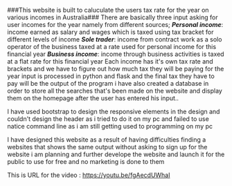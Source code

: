 ###This website is built to caluculate the users tax rate for the year on various incomes in Australia###
There are  basically three input asking for user incomes for the year namely from different sources;
***Personal income***: income earned as salary and wages which is taxed using tax bracket for different levels of income
***Sole trader***: income from contract work as a solo operator of the business taxed at a rate used for personal income for this financial year
***Business income***: income through business activities is taxed at a flat rate for this financial year
Each income has it's own tax rate and brackets and we have to figure  out how much tax they will be paying for the year
input is processed in python and flask and the final tax they have to pay will be the output of the program
i have also created a database in order to store all the searches that's been made on the website and display them on the homepage after the user
has entered his input..

I have used bootstrap to design the responsive elements in the design  and couldn't design the header as i tried to do it on my pc and failed to use natice command line
as i am still getting used to programming on my pc

I have designed this website as a result of having difficulties finding a websites
that shows the same output without asking to sign up for the website
i am planning and further develope the website and launch it for the public to use for free and no marketing is done to them


This is URL for the video :  https://youtu.be/fgAecdUWhaI